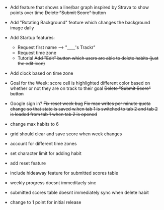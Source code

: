 - Add feature that shows a line/bar graph inspired by Strava to show points over time
~~Delete "Submit Score" button~~
- Add "Rotating Background" feature which changes the background image daily
- Add Startup features:
    - Request first name --> "____'s Trackr"
    - Request time zone
    - Tutorial
~~Add "Edit" button which users are able to delete habits (just the edit icon)~~
- Add clock based on time zone
- Goal for the Week: score cell is highlighted different color based on whether or not they are on track to their goal
~~Delete "Submit Score" button~~
- Google sign in?
~~Fix reset week bug~~
~~Fix max writes per minute quota~~
    ~~change so that state is saved w.hen tab 1 is switched to tab 2 and tab 2 is loaded from tab 1 when tab 2 is opened~~
- change max habits to 6
- grid should clear and save score when week changes
- account for different time zones


- set character limit for adding habit
- add reset feature
- include hideaway feature for submitted scores table
- weekly progress doesnt immeditaely sinc
- submitted scores table doesnt immediately sync when delete habit
- change to 1 point for initial release